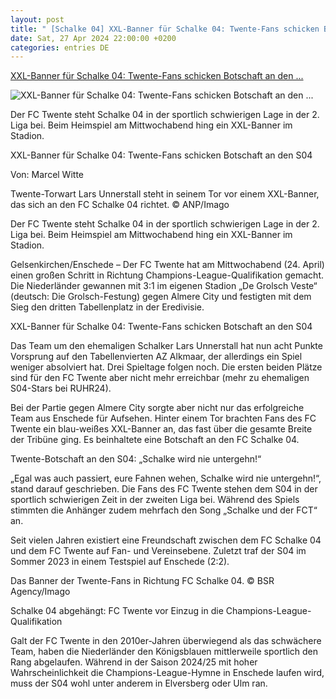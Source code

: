 ```yaml
---
layout: post
title: " [Schalke 04] XXL-Banner für Schalke 04: Twente-Fans schicken Botschaft an den ..."
date: Sat, 27 Apr 2024 22:00:00 +0200
categories: entries DE
---
```

[XXL-Banner für Schalke 04: Twente-Fans schicken Botschaft an den ...](https://www.ruhr24.de/s04/fc-schalke-04-twente-enschede-banner-botschaft-fans-almere-city-freundschaft-s04-93037002.html)

![XXL-Banner für Schalke 04: Twente-Fans schicken Botschaft an den ...](https://www.ruhr24.de/assets/images/34/422/34422719-twente-torwart-lars-unnerstall-steht-in-seinem-tor-2reG4Es4stfe.jpg)

Der FC Twente steht Schalke 04 in der sportlich schwierigen Lage in der 2. Liga bei. Beim Heimspiel am Mittwochabend hing ein XXL-Banner im Stadion.

XXL-Banner für Schalke 04: Twente-Fans schicken Botschaft an den S04

Von: Marcel Witte

Twente-Torwart Lars Unnerstall steht in seinem Tor vor einem XXL-Banner, das sich an den FC Schalke 04 richtet. © ANP/Imago

Der FC Twente steht Schalke 04 in der sportlich schwierigen Lage in der 2. Liga bei. Beim Heimspiel am Mittwochabend hing ein XXL-Banner im Stadion.

Gelsenkirchen/Enschede – Der FC Twente hat am Mittwochabend (24. April) einen großen Schritt in Richtung Champions-League-Qualifikation gemacht. Die Niederländer gewannen mit 3:1 im eigenen Stadion „De Grolsch Veste“ (deutsch: Die Grolsch-Festung) gegen Almere City und festigten mit dem Sieg den dritten Tabellenplatz in der Eredivisie.

XXL-Banner für Schalke 04: Twente-Fans schicken Botschaft an den S04

Das Team um den ehemaligen Schalker Lars Unnerstall hat nun acht Punkte Vorsprung auf den Tabellenvierten AZ Alkmaar, der allerdings ein Spiel weniger absolviert hat. Drei Spieltage folgen noch. Die ersten beiden Plätze sind für den FC Twente aber nicht mehr erreichbar (mehr zu ehemaligen S04-Stars bei RUHR24).

Bei der Partie gegen Almere City sorgte aber nicht nur das erfolgreiche Team aus Enschede für Aufsehen. Hinter einem Tor brachten Fans des FC Twente ein blau-weißes XXL-Banner an, das fast über die gesamte Breite der Tribüne ging. Es beinhaltete eine Botschaft an den FC Schalke 04.

Twente-Botschaft an den S04: „Schalke wird nie untergehn!“

„Egal was auch passiert, eure Fahnen wehen, Schalke wird nie untergehn!“, stand darauf geschrieben. Die Fans des FC Twente stehen dem S04 in der sportlich schwierigen Zeit in der zweiten Liga bei. Während des Spiels stimmten die Anhänger zudem mehrfach den Song „Schalke und der FCT“ an.

Seit vielen Jahren existiert eine Freundschaft zwischen dem FC Schalke 04 und dem FC Twente auf Fan- und Vereinsebene. Zuletzt traf der S04 im Sommer 2023 in einem Testspiel auf Enschede (2:2).

Das Banner der Twente-Fans in Richtung FC Schalke 04. © BSR Agency/Imago

Schalke 04 abgehängt: FC Twente vor Einzug in die Champions-League-Qualifikation

Galt der FC Twente in den 2010er-Jahren überwiegend als das schwächere Team, haben die Niederländer den Königsblauen mittlerweile sportlich den Rang abgelaufen. Während in der Saison 2024/25 mit hoher Wahrscheinlichkeit die Champions-League-Hymne in Enschede laufen wird, muss der S04 wohl unter anderem in Elversberg oder Ulm ran.

